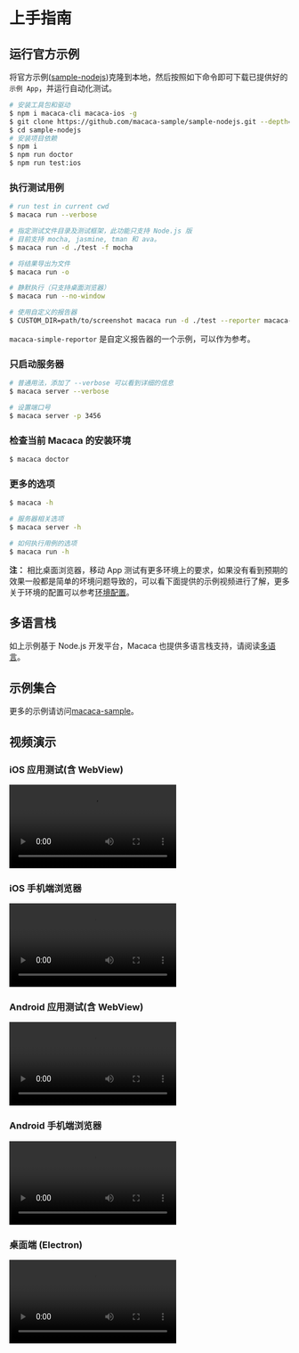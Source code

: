 # 上手指南

## 运行官方示例

将官方示例([sample-nodejs](//github.com/macaca-sample/sample-nodejs))克隆到本地，然后按照如下命令即可下载已提供好的`示例 App`，并运行自动化测试。

```bash
# 安装工具包和驱动
$ npm i macaca-cli macaca-ios -g
$ git clone https://github.com/macaca-sample/sample-nodejs.git --depth=1
$ cd sample-nodejs
# 安装项目依赖
$ npm i
$ npm run doctor
$ npm run test:ios
```

### 执行测试用例

```bash
# run test in current cwd
$ macaca run --verbose

# 指定测试文件目录及测试框架，此功能只支持 Node.js 版
# 目前支持 mocha, jasmine, tman 和 ava。
$ macaca run -d ./test -f mocha

# 将结果导出为文件
$ macaca run -o

# 静默执行（只支持桌面浏览器）
$ macaca run --no-window

# 使用自定义的报告器
$ CUSTOM_DIR=path/to/screenshot macaca run -d ./test --reporter macaca-simple-reportor
```

`macaca-simple-reportor` 是自定义报告器的一个示例，可以作为参考。

### 只启动服务器

```bash
# 普通用法，添加了 --verbose 可以看到详细的信息
$ macaca server --verbose

# 设置端口号
$ macaca server -p 3456
```

### 检查当前 Macaca 的安装环境

```bash
$ macaca doctor
```

### 更多的选项

```bash
$ macaca -h

# 服务器相关选项
$ macaca server -h

# 如何执行用例的选项
$ macaca run -h

```

**注：** 相比桌面浏览器，移动 App 测试有更多环境上的要求，如果没有看到预期的效果一般都是简单的坏境问题导致的，可以看下面提供的示例视频进行了解，更多关于环境的配置可以参考[环境配置](./environment-setup)。

## 多语言栈

如上示例基于 Node.js 开发平台，Macaca 也提供多语言栈支持，请阅读[多语言](./multi-lang)。

## 示例集合

更多的示例请访问[macaca-sample](//github.com/macaca-sample)。

## 视频演示

### iOS 应用测试(含 WebView)

<video src="//os.alipayobjects.com/rmsportal/fyuMolxdSsGMlNw.mp4" controls="controls" preload="auto" controlslist="nodownload"></video>

### iOS 手机端浏览器

<video src="//os.alipayobjects.com/rmsportal/TDeTXmTfeqRlxhj.mp4" controls="controls" preload="auto" controlslist="nodownload"></video>

### Android 应用测试(含 WebView)

<video src="//os.alipayobjects.com/rmsportal/vjoZfJaZmCvInDv.mp4" controls="controls" preload="auto" controlslist="nodownload"></video>

### Android 手机端浏览器

<video src="//os.alipayobjects.com/rmsportal/VoxFKOVDsOjKyMs.mp4" controls="controls" preload="auto" controlslist="nodownload"></video>

### 桌面端 (Electron)

<video src="//os.alipayobjects.com/rmsportal/bgBKHXYSrlYpuvv.mp4" controls="controls" preload="auto" controlslist="nodownload"></video>
